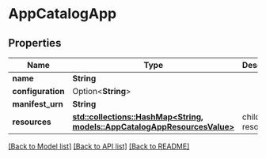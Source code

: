 # AppCatalogApp

## Properties

Name | Type | Description | Notes
------------ | ------------- | ------------- | -------------
**name** | **String** |  | 
**configuration** | Option<**String**> |  | [optional]
**manifest_urn** | **String** |  | 
**resources** | [**std::collections::HashMap<String, models::AppCatalogAppResourcesValue>**](AppCatalogApp_resources_value.md) | child resources | 

[[Back to Model list]](../README.md#documentation-for-models) [[Back to API list]](../README.md#documentation-for-api-endpoints) [[Back to README]](../README.md)


